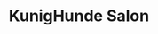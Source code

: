 ---
title: "KunigHunde Salon"
url: /neustadt-an-der-weinstrasse/kunighunde-salon/
shop: Tiersalon
---